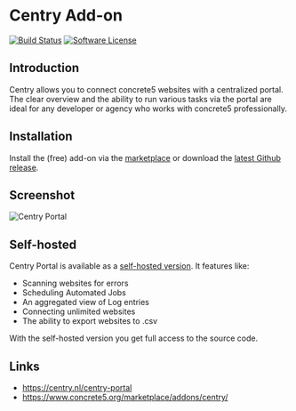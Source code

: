 # Centry Add-on

[![Build Status](https://travis-ci.org/a3020/centry.svg?branch=master)](https://travis-ci.org/a3020/centry)
[![Software License][ico-license]](LICENSE.txt)

## Introduction
Centry allows you to connect concrete5 websites with a centralized portal.
The clear overview and the ability to run various tasks via the portal
are ideal for any developer or agency who works with concrete5 professionally.

## Installation
Install the (free) add-on via the [marketplace](https://www.concrete5.org/marketplace/addons/centry/) or download the [latest Github release](https://github.com/a3020/centry/releases/latest).

## Screenshot

![Centry Portal](https://user-images.githubusercontent.com/1431100/32143097-cdb4a1d2-bca4-11e7-9256-b3f28ae3da0c.png)


## Self-hosted

Centry Portal is available as a [self-hosted version](https://centry.nl/centry-portal). It features like:
- Scanning websites for errors
- Scheduling Automated Jobs
- An aggregated view of Log entries
- Connecting unlimited websites
- The ability to export websites to .csv

With the self-hosted version you get full access to the source code.

## Links
- https://centry.nl/centry-portal
- https://www.concrete5.org/marketplace/addons/centry/

[ico-license]: https://img.shields.io/badge/license-MIT-brightgreen.svg?style=flat-square
